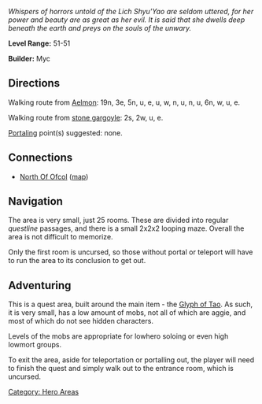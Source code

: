 *Whispers of horrors untold of the Lich Shyu'Yao are seldom uttered, for
her power and beauty are as great as her evil. It is said that she
dwells deep beneath the earth and preys on the souls of the unwary.*

**Level Range:** 51-51

**Builder:** Myc

## Directions

Walking route from [Aelmon](Aelmon "wikilink"): 19n, 3e, 5n, u, e, u, w,
n, u, n, u, 6n, w, u, e.

Walking route from [stone gargoyle](Stone_Gargoyle "wikilink"): 2s, 2w,
u, e.

[Portaling](Portal "wikilink") point(s) suggested: none.

## Connections

-   [North Of Ofcol](:Category:North_Of_Ofcol "wikilink")
    ([map](North_Of_Ofcol_Map "wikilink"))

## Navigation

The area is very small, just 25 rooms. These are divided into regular
*questline* passages, and there is a small 2x2x2 looping maze. Overall
the area is not difficult to memorize.

Only the first room is uncursed, so those without portal or teleport
will have to run the area to its conclusion to get out.

## Adventuring

This is a quest area, built around the main item - the [Glyph of
Tao](Glyph_Of_Tao_(1_of_2) "wikilink"). As such, it is very small, has a
low amount of mobs, not all of which are aggie, and most of which do not
see hidden characters.

Levels of the mobs are appropriate for lowhero soloing or even high
lowmort groups.

To exit the area, aside for teleportation or portalling out, the player
will need to finish the quest and simply walk out to the entrance room,
which is uncursed.

[Category: Hero Areas](Category:_Hero_Areas "wikilink")
